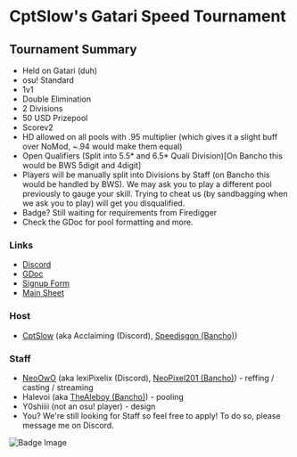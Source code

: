 # CptSlow's Gatari Speed Tournament

## Tournament Summary
* Held on Gatari (duh)
* osu! Standard
* 1v1
* Double Elimination
* 2 Divisions
* 50 USD Prizepool
* Scorev2
* HD allowed on all pools with .95 multiplier (which gives it a slight buff over NoMod, ~.94 would make them equal)
* Open Qualifiers (Split into 5.5* and 6.5* Quali Division)[On Bancho this would be BWS 5digit and 4digit]
* Players will be manually split into Divisions by Staff (on Bancho this would be handled by BWS). We may ask you to play a different pool previously to gauge your skill. Trying to cheat us (by sandbagging when we ask you to play) will get you disqualified.
* Badge? Still waiting for requirements from Firedigger
* Check the GDoc for pool formatting and more.

### Links

* [Discord](https://discord.gg/w5dPA395VV/)
* [GDoc](https://docs.google.com/document/d/1DBqowAno1Bh422qk0ypA3yyoRlM5CK_cW9gCq-22ees/edit?usp=sharing/)
* [Signup Form](https://forms.gle/ZCBjkhfvRuWNueMw6/)
* [Main Sheet]()


### Host
* [CptSlow](https://osu.gatari.pw/u/15118) (aka Acclaiming (Discord), [Speedisgon (Bancho)](https://osu.ppy.sh/users/8978079))

### Staff
* [NeoOwO](https://osu.gatari.pw/u/21227) (aka lexiPixelix (Discord), [NeoPixel201 (Bancho)](https://osu.ppy.sh/u/12139352)) - reffing / casting / streaming
* Halevoi (aka [TheAleboy (Bancho)](https://osu.ppy.sh/users/8921554)) - pooling
* Y0shiiii (not an osu! player) - design
* You? We're still looking for Staff so feel free to apply! To do so, please message me on Discord.

![Badge Image](https://cdn.discordapp.com/attachments/778415488341508107/778599620766990346/Badge_01_Y__2x.png)
